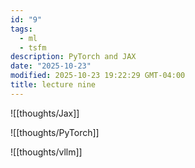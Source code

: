```yaml
---
id: "9"
tags:
  - ml
  - tsfm
description: PyTorch and JAX
date: "2025-10-23"
modified: 2025-10-23 19:22:29 GMT-04:00
title: lecture nine
---
```


![[thoughts/Jax]]

![[thoughts/PyTorch]]

![[thoughts/vllm]]
